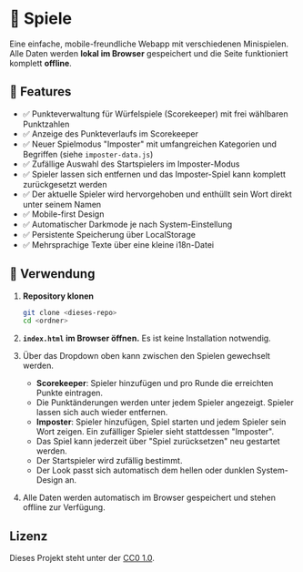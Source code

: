 # 🎲 Spiele

Eine einfache, mobile-freundliche Webapp mit verschiedenen Minispielen. Alle Daten werden **lokal im Browser** gespeichert und die Seite funktioniert komplett **offline**.

## 🔧 Features

- ✅ Punkteverwaltung für Würfelspiele (Scorekeeper) mit frei wählbaren Punktzahlen
- ✅ Anzeige des Punkteverlaufs im Scorekeeper
- ✅ Neuer Spielmodus "Imposter" mit umfangreichen Kategorien und Begriffen (siehe `imposter-data.js`)
- ✅ Zufällige Auswahl des Startspielers im Imposter-Modus
- ✅ Spieler lassen sich entfernen und das Imposter-Spiel kann komplett zurückgesetzt werden
- ✅ Der aktuelle Spieler wird hervorgehoben und enthüllt sein Wort direkt unter seinem Namen
- ✅ Mobile-first Design
- ✅ Automatischer Darkmode je nach System-Einstellung
- ✅ Persistente Speicherung über LocalStorage
- ✅ Mehrsprachige Texte über eine kleine i18n-Datei

## 🚀 Verwendung

1. **Repository klonen**

   ```bash
   git clone <dieses-repo>
   cd <ordner>
   ```

2. **`index.html` im Browser öffnen.** Es ist keine Installation notwendig.

3. Über das Dropdown oben kann zwischen den Spielen gewechselt werden.
   - **Scorekeeper**: Spieler hinzufügen und pro Runde die erreichten Punkte eintragen.
   - Die Punktänderungen werden unter jedem Spieler angezeigt. Spieler lassen sich auch wieder entfernen.
   - **Imposter**: Spieler hinzufügen, Spiel starten und jedem Spieler sein Wort zeigen. Ein zufälliger Spieler sieht stattdessen "Imposter".
   - Das Spiel kann jederzeit über "Spiel zurücksetzen" neu gestartet werden.
   - Der Startspieler wird zufällig bestimmt.
   - Der Look passt sich automatisch dem hellen oder dunklen System-Design an.

4. Alle Daten werden automatisch im Browser gespeichert und stehen offline zur Verfügung.

## Lizenz

Dieses Projekt steht unter der [CC0 1.0](LICENSE).
